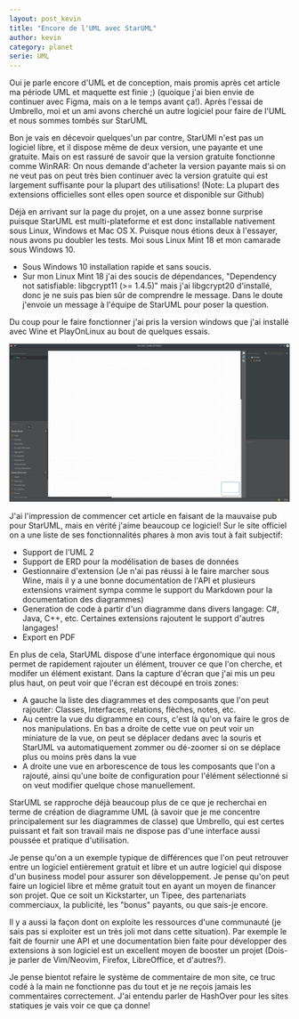 ```yaml
---
layout: post_kevin
title: "Encore de l'UML avec StarUML"
author: kevin
category: planet
serie: UML
---
```


Oui je parle encore d'UML et de conception, mais promis après cet article ma période UML et maquette est finie ;) (quoique j'ai bien envie de continuer avec Figma, mais on a le temps avant ça!). Après l'essai de Umbrello, moi et un ami avons cherché un autre logiciel pour faire de l'UML et nous sommes tombés sur StarUML

<!--break-->

Bon je vais en décevoir quelques'un par contre, StarUMl n'est pas un logiciel libre, et il dispose même de deux version, une payante et une gratuite. Mais on est rassuré de savoir que la version gratuite fonctionne comme WinRAR: On nous demande d'acheter la version payante mais si on ne veut pas on peut très bien continuer avec la version gratuite qui est largement suffisante pour la plupart des utilisations! (Note: La plupart des extensions officielles sont elles open source et disponible sur Github)


Déjà en arrivant sur la page du projet, on a une assez bonne surprise puisque StarUML est multi-plateforme et est donc installable nativement sous Linux, Windows et Mac OS X. Puisque nous étions deux à l'essayer, nous avons pu doubler les tests. Moi sous Linux Mint 18 et mon camarade sous Windows 10.

* Sous Windows 10 installation rapide et sans soucis.
* Sur mon Linux Mint 18 j'ai des soucis de dépendances, "Dependency not satisfiable: libgcrypt11 (>= 1.4.5)" mais j'ai libgcrypt20 d'installé, donc je ne suis pas bien sûr de comprendre le message. Dans le doute j'envoie un message à l'équipe de StarUML pour poser la question.

Du coup pour le faire fonctionner j'ai pris la version windows que j'ai installé avec Wine et PlayOnLinux au bout de quelques essais.

![Capture StarUML](/images/staruml.jpg)

J'ai l'impression de commencer cet article en faisant de la mauvaise pub pour StarUML, mais en vérité j'aime beaucoup ce logiciel! Sur le site officiel on a une liste de ses fonctionnalités phares à mon avis tout à fait subjectif:

* Support de l'UML 2
* Support de ERD pour la modélisation de bases de données
* Gestionnaire d'extension (Je n'ai pas réussi à le faire marcher sous Wine, mais il y a une bonne documentation de l'API et plusieurs extensions vraiment sympa comme le support du Markdown pour la documentation des diagrammes)
* Generation de code à partir d'un diagramme dans divers langage: C#, Java, C++, etc. Certaines extensions rajoutent le support d'autres langages!
* Export en PDF

En plus de cela, StarUML dispose d'une interface érgonomique qui nous permet de rapidement rajouter un élément, trouver ce que l'on cherche, et modifer un élément existant. Dans la capture d'écran que j'ai mis un peu plus haut, on peut voir que l'écran est découpé en trois zones:

* A gauche la liste des diagrammes et des composants que l'on peut rajouter: Classes, Interfaces, relations, flèches, notes, etc.
* Au centre la vue du digramme en cours, c'est là qu'on va faire le gros de nos manipulations. En bas a droite de cette vue on peut voir un miniature de la vue, on peut se déplacer dedans avec la souris et StarUML va automatiquement zommer ou dé-zoomer si on se déplace plus ou moins près dans la vue 
* A droite une vue en arborescence de tous les composants que l'on a rajouté, ainsi qu'une boite de configuration pour l'élément sélectionné si on veut modifier quelque chose manuellement.

StarUML se rapproche déjà beaucoup plus de ce que je recherchai en terme de création de diagramme UML (à savoir que je me concentre principalement sur les diagrammes de classe) que Umbrello, qui est certes puissant et fait son travail mais ne dispose pas d'une interface aussi poussée et pratique d'utilisation. 

Je pense qu'on a un exemple typique de différences que l'on peut retrouver entre un logiciel entièrement gratuit et libre et un autre logiciel qui dispose d'un business model pour assurer son développement. Je pense qu'on peut faire un logiciel libre et même gratuit tout en ayant un moyen de financer son projet. Que ce soit un Kickstarter, un Tipee, des partenariats commerciaux, la publicité, les "bonus" payants, ou que sais-je encore.

Il y a aussi la façon dont on exploite les ressources d'une communauté (je sais pas si exploiter est un très joli mot dans cette situation). Par exemple le fait de fournir une API et une documentation bien faite pour développer des extensions à son logiciel est un excellent moyen de booster un projet (Dois-je parler de Vim/Neovim, Firefox, LibreOffice, et d'autres?). 

<div class="note">
<p>
Je pense bientot refaire le système de commentaire de mon site, ce truc codé à la main ne fonctionne pas du tout et je ne reçois jamais les commentaires correctement. J'ai entendu parler de HashOver pour les sites statiques je vais voir ce que ça donne!
</p>
</div>
